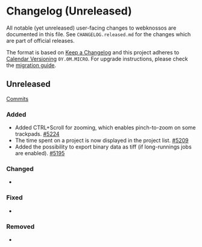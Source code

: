 # Changelog (Unreleased)

All notable (yet unreleased) user-facing changes to webknossos are documented in this file.
See `CHANGELOG.released.md` for the changes which are part of official releases.

The format is based on [Keep a Changelog](http://keepachangelog.com/en/1.0.0/)
and this project adheres to [Calendar Versioning](http://calver.org/) `0Y.0M.MICRO`.
For upgrade instructions, please check the [migration guide](MIGRATIONS.released.md).

## Unreleased
[Commits](https://github.com/scalableminds/webknossos/compare/21.03.0...HEAD)

### Added
- Added CTRL+Scroll for zooming, which enables pinch-to-zoom on some trackpads. [#5224](https://github.com/scalableminds/webknossos/pull/5224)
- The time spent on a project is now displayed in the project list. [#5209](https://github.com/scalableminds/webknossos/pull/5209)
- Added the possibility to export binary data as tiff (if long-runnings jobs are enabled). [#5195](https://github.com/scalableminds/webknossos/pull/5195)

### Changed
-

### Fixed
-

### Removed
-
